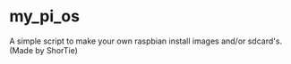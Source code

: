 # my_pi_os
A simple script to make your own raspbian install images and/or sdcard's. (Made by ShorTie)
